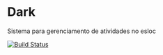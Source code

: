 # Dark
Sistema para gerenciamento de atividades no esloc

[![Build Status](https://travis-ci.com/teoitinga/dark.svg?branch=master)](https://travis-ci.com/teoitinga/dark)
